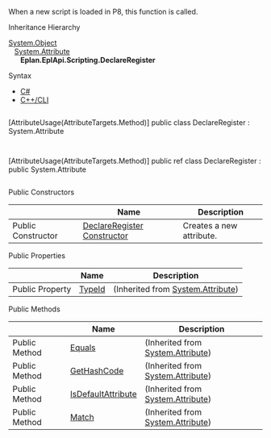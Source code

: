 When a new script is loaded in P8, this function is called.

Inheritance Hierarchy

[System.Object](#)  
   [System.Attribute](#)  
      **Eplan.EplApi.Scripting.DeclareRegister**

Syntax

* [C#](#i-syntax-CS)
* [C++/CLI](#i-syntax-CPP2005)

```
```
[AttributeUsage(AttributeTargets.Method)]
public class DeclareRegister : System.Attribute
```
```

```
```
[AttributeUsage(AttributeTargets.Method)]
public ref class DeclareRegister : public System.Attribute
```
```



Public Constructors

|  | Name | Description |
| --- | --- | --- |
| Public Constructor | [DeclareRegister Constructor](Eplan.EplApi.AFu~Eplan.EplApi.Scripting.DeclareRegister~_ctor.html) | Creates a new attribute. |





Public Properties

|  | Name | Description |
| --- | --- | --- |
| Public Property | [TypeId](#) | (Inherited from [System.Attribute](#)) |



Public Methods

|  | Name | Description |
| --- | --- | --- |
| Public Method | [Equals](#) | (Inherited from [System.Attribute](#)) |
| Public Method | [GetHashCode](#) | (Inherited from [System.Attribute](#)) |
| Public Method | [IsDefaultAttribute](#) | (Inherited from [System.Attribute](#)) |
| Public Method | [Match](#) | (Inherited from [System.Attribute](#)) |

